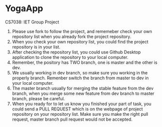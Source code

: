 # YogaApp
CS7038: IET Group Project

1. Please use fork to follow the project, and rememeber check your own repository list when you already fork the project repository.
2. When you check your own repository list, you could find the project repository is in your list.
3. After checking the repository list, you could use Github Desktop application to clone the repository to your local computer.
4. Remember, the pository has TWO branch, one is master and the other is dev. 
5. We usually working in dev branch, so make sure you working in the properly branch. Remenber switch the branch from master to dev in your local computer.
6. The master branch usually for merging the stable feature from the dev branch, when you merge some new feature from dev branch to master branch, please be careful.
7. When you ready for to let us know you finished your part of task, you could send a PULL REQUEST which is on the webpage of project repository on your repository list. Make sure you make the right pull request, master branch pull request would not be accepted.
